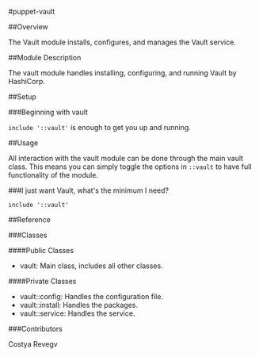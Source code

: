 #puppet-vault


##Overview

The Vault module installs, configures, and manages the Vault service.

##Module Description

The vault module handles installing, configuring, and running Vault by HashiCorp.

##Setup

###Beginning with vault

`include '::vault'` is enough to get you up and running.

##Usage

All interaction with the vault module can be done through the main vault class. This means you can simply toggle the options in `::vault` to have full functionality of the module.

###I just want Vault, what's the minimum I need?

```puppet
include '::vault'
```

##Reference

###Classes

####Public Classes

* vault: Main class, includes all other classes.

####Private Classes

* vault::config: Handles the configuration file.
* vault::install: Handles the packages.
* vault::service: Handles the service.


###Contributors

Costya Revegv